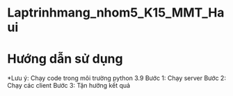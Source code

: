# Laptrinhmang_nhom5_K15_MMT_Haui
# Hướng dẫn sử dụng
*Lưu ý: Chạy code trong môi trường python 3.9
Bước 1: Chạy server
Bước 2: Chạy các client
Bước 3: Tận hưởng kết quả

